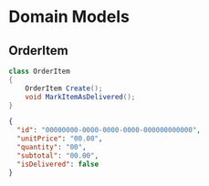 # Domain Models

## OrderItem

```csharp
class OrderItem
{
    OrderItem Create();
    void MarkItemAsDelivered();
}
```

```json
{
  "id": "00000000-0000-0000-0000-000000000000",
  "unitPrice": "00.00",
  "quantity": "00",
  "subtotal": "00.00",
  "isDelivered": false
}
```